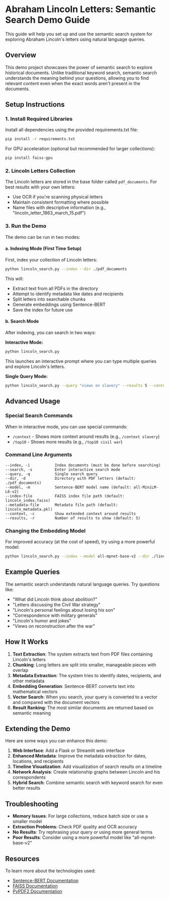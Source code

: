 # Abraham Lincoln Letters: Semantic Search Demo Guide

This guide will help you set up and use the semantic search system for exploring Abraham Lincoln's letters using natural language queries.

## Overview

This demo project showcases the power of semantic search to explore historical documents. Unlike traditional keyword search, semantic search understands the meaning behind your questions, allowing you to find relevant content even when the exact words aren't present in the documents.

## Setup Instructions

### 1. Install Required Libraries

Install all dependencies using the provided requirements.txt file:

```bash
pip install -r requirements.txt
```

For GPU acceleration (optional but recommended for larger collections):
```bash
pip install faiss-gpu
```

### 2. Lincoln Letters Collection

The Lincoln letters are stored in the base folder called `pdf_documents`. For best results with your own letters:
- Use OCR if you're scanning physical letters
- Maintain consistent formatting where possible
- Name files with descriptive information (e.g., "lincoln_letter_1863_march_15.pdf")

### 3. Run the Demo

The demo can be run in two modes:

#### a. Indexing Mode (First Time Setup)

First, index your collection of Lincoln letters:

```bash
python lincoln_search.py --index --dir ./pdf_documents
```

This will:
- Extract text from all PDFs in the directory
- Attempt to identify metadata like dates and recipients
- Split letters into searchable chunks
- Generate embeddings using Sentence-BERT
- Save the index for future use

#### b. Search Mode

After indexing, you can search in two ways:

**Interactive Mode:**
```bash
python lincoln_search.py
```

This launches an interactive prompt where you can type multiple queries and explore Lincoln's letters.

**Single Query Mode:**
```bash
python lincoln_search.py --query "views on slavery" --results 5 --context
```

## Advanced Usage

### Special Search Commands

When in interactive mode, you can use special commands:

- `/context` - Shows more context around results (e.g., `/context slavery`)
- `/top10` - Shows more results (e.g., `/top10 civil war`)

### Command Line Arguments

```
--index, -i           Index documents (must be done before searching)
--search, -s          Enter interactive search mode
--query, -q           Single search query
--dir, -d             Directory with PDF letters (default: ./pdf_documents)
--model, -m           Sentence-BERT model name (default: all-MiniLM-L6-v2)
--index-file          FAISS index file path (default: lincoln_index.faiss)
--metadata-file       Metadata file path (default: lincoln_metadata.pkl)
--context, -c         Show extended context around results
--results, -r         Number of results to show (default: 5)
```

### Changing the Embedding Model

For improved accuracy (at the cost of speed), try using a more powerful model:

```bash
python lincoln_search.py --index --model all-mpnet-base-v2 --dir ./lincoln_letters
```

## Example Queries

The semantic search understands natural language queries. Try questions like:

- "What did Lincoln think about abolition?"
- "Letters discussing the Civil War strategy"
- "Lincoln's personal feelings about losing his son"
- "Correspondence with military generals"
- "Lincoln's humor and jokes"
- "Views on reconstruction after the war"

## How It Works

1. **Text Extraction**: The system extracts text from PDF files containing Lincoln's letters
2. **Chunking**: Long letters are split into smaller, manageable pieces with overlap
3. **Metadata Extraction**: The system tries to identify dates, recipients, and other metadata
4. **Embedding Generation**: Sentence-BERT converts text into mathematical vectors
5. **Vector Search**: When you search, your query is converted to a vector and compared with the document vectors
6. **Result Ranking**: The most similar documents are returned based on semantic meaning

## Extending the Demo

Here are some ways you can enhance this demo:

1. **Web Interface**: Add a Flask or Streamlit web interface
2. **Enhanced Metadata**: Improve the metadata extraction for dates, locations, and recipients
3. **Timeline Visualization**: Add visualization of search results on a timeline
4. **Network Analysis**: Create relationship graphs between Lincoln and his correspondents
5. **Hybrid Search**: Combine semantic search with keyword search for even better results

## Troubleshooting

- **Memory Issues**: For large collections, reduce batch size or use a smaller model
- **Extraction Problems**: Check PDF quality and OCR accuracy
- **No Results**: Try rephrasing your query or using more general terms
- **Poor Results**: Consider using a more powerful model like "all-mpnet-base-v2"

## Resources

To learn more about the technologies used:

- [Sentence-BERT Documentation](https://www.sbert.net/)
- [FAISS Documentation](https://github.com/facebookresearch/faiss/wiki)
- [PyPDF2 Documentation](https://pypdf2.readthedocs.io/)
